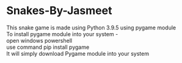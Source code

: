 # Snakes-By-Jasmeet
This snake game is made using Python 3.9.5 using pygame module </br>
To install pygame module into your system -</br>
open windows powershell</br>
use command pip install pygame</br>
It will simply download Pygame module into your system</br>
